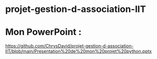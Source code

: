 # projet-gestion-d-association-IIT

# Mon PowerPoint :
https://github.com/ChrysDavid/projet-gestion-d-association-IIT/blob/main/Presentation%20de%20mon%20projet%20python.pptx

